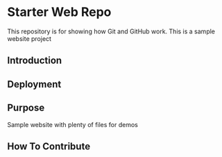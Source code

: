 # Starter Web Repo

This repository is for showing how Git and GitHub work. This is a sample website project

## Introduction

## Deployment

## Purpose

Sample website with plenty of files for demos

## How To Contribute
